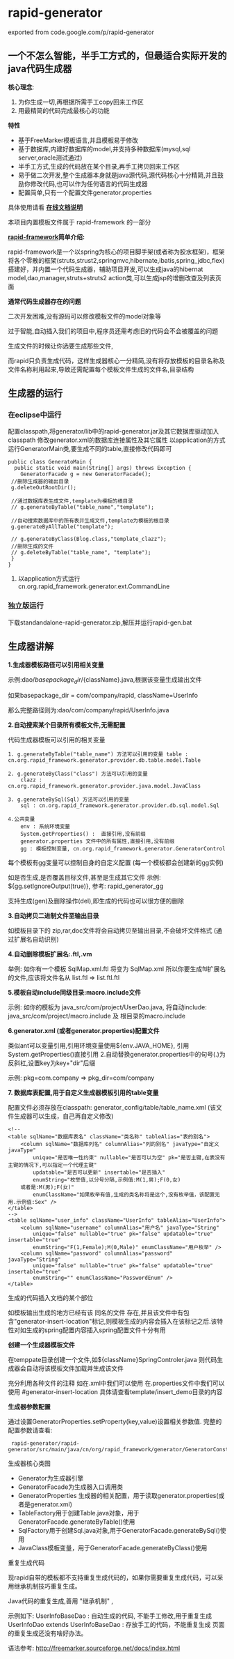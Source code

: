 # rapid-generator
exported from code.google.com/p/rapid-generator

## 一个不怎么智能，半手工方式的，但最适合实际开发的java代码生成器 ##

**核心理念**:
  1. 为你生成一切,再根据所需手工copy回来工作区
  1. 用最精简的代码完成最核心的功能


  **特性**
  
  - 基于FreeMarker模板语言,并且模板易于修改
  - 基于数据库,内建好数据库的model,并支持多种数据库(mysql,sql server,oracle测试通过)
  - 半手工方式,生成的代码放在某个目录,再手工拷贝回来工作区
  - 易于做二次开发,整个生成器本身就是java源代码,源代码核心十分精简,并且鼓励你修改代码,也可以作为任何语言的代码生成器
  - 配置简单,只有一个配置文件generator.properties

具体使用请看
**[在线文档说明](http://code.google.com/p/rapid-framework/wiki/rapid_generator)**


本项目内置模板文件属于 rapid-framework 的一部分

**[rapid-framework](http://code.google.com/p/rapid-framework)简单介绍:**

rapid-framework是一个以spring为核心的项目脚手架(或者称为胶水框架)，框架将各个零散的框架(struts,strust2,springmvc,hibernate,ibatis,spring\_jdbc,flex)搭建好，并内置一个代码生成器，辅助项目开发,可以生成java的hibernat model,dao,manager,struts+struts2 action类,可以生成jsp的增删改查及列表页面


**通常代码生成器存在的问题**

二次开发困难,没有源码可以修改模板文件的model对象等

过于智能,自动插入我们的项目中,程序员还需考虑旧的代码会不会被覆盖的问题

生成文件的时候让你选要生成那些文件,

而rapid只负责生成代码，这样生成器核心一分精简,没有将存放模板的目录名称及文件名称利用起来,导致还需配置每个模板文件生成的文件名,目录结构



## 生成器的运行

### 在eclipse中运行

配置classpath,将generator/lib中的rapid-generator.jar及其它数据库驱动加入classpath
修改generator.xml的数据库连接属性及其它属性
以application的方式运行GeneratorMain类,要生成不同的table,直接修改代码即可 
```
public class GeneratoMain { 
  public static void main(String[] args) throws Exception { 
    GeneratorFacade g = new GeneratorFacade();
 //删除生成器的输出目录
 g.deleteOutRootDir(); 
 
 //通过数据库表生成文件,template为模板的根目录 
 // g.generateByTable("table_name","template"); 
 
 //自动搜索数据库中的所有表并生成文件,template为模板的根目录 
 g.generateByAllTable("template");
 
 // g.generateByClass(Blog.class,"template_clazz");
 //删除生成的文件 
 // g.deleteByTable("table_name", "template"); 
 }
} 
``` 
1. 以application方式运行cn.org.rapid_framework.generator.ext.CommandLine

### 独立版运行

下载standandalone-rapid-generator.zip,解压并运行rapid-gen.bat 

## 生成器讲解

**1.生成器模板路径可以引用相关变量**

示例:dao/${basepackage_dir}/${className}.java,根据该变量生成输出文件

如果basepackage_dir = com/company/rapid, className=UserInfo

那么完整路径则为:dao/com/company/rapid/UserInfo.java

**2.自动搜索某个目录所有模板文件,无需配置**

代码生成器模板可以引用的相关变量

``` 
1. g.generateByTable("table_name") 方法可以引用的变量 table : cn.org.rapid_framework.generator.provider.db.table.model.Table

2. g.generateByClass("class") 方法可以引用的变量
    clazz : cn.org.rapid_framework.generator.provider.java.model.JavaClass

3. g.generateBySql(Sql) 方法可以引用的变量
    sql : cn.org.rapid_framework.generator.provider.db.sql.model.Sql

4.公共变量
    env : 系统环境变量
    System.getProperties() :  直接引用,没有前缀
    generator.properties 文件中的所有属性,直接引用,没有前缀
    gg : 模板控制变量, cn.org.rapid_framework.generator.GeneratorControl
```

每个模板有gg变量可以控制自身的自定义配置 (每一个模板都会创建新的gg实例)

如是否生成,是否覆盖目标文件,甚至是生成其它文件 示例: ${gg.setIgnoreOutput(true)}, 参考: rapid_generator_gg

支持生成(gen)及删除操作(del),即生成的代码也可以很方便的删除

**3.自动拷贝二进制文件至输出目录**

如模板目录下的 zip,rar,doc文件将会自动拷贝至输出目录,不会破坏文件格式 (通过扩展名自动识别)

**4.自动删除模板扩展名:.ftl,.vm**

举例: 如你有一个模板 SqlMap.xml.ftl 将变为 SqlMap.xml 所以你要生成ftl扩展名的文件,应该将文件名从 list.ftl => list.ftl.ftl

**5.模板自动include同级目录:macro.include文件**

示例: 如你的模板为 java_src/com/project/UserDao.java, 
将自动include: java_src/com/project/macro.include 及 根目录的macro.include

**6.generator.xml (或者generator.properties)配置文件**

类似ant可以变量引用,引用环境变量使用${env.JAVA_HOME}, 引用System.getProperties()直接引用
2.自动替换generator.properties中的句号(.)为反斜杠,设置key为key+"dir"后缀

示例: pkg=com.company => pkg_dir=com/company

**7. 数据库表配置,用于自定义生成器模板引用的table变量**

配置文件必须存放在classpath: generator_config/table/table_name.xml (该文件生成器可以生成，自己再自定义修改) 
```
<!--  
<table sqlName="数据库表名" className="类名称" tableAlias="表的别名">
	<column sqlName="数据库列名" columnAlias="列的别名" javaType="自定义javaType"
		unique="是否唯一性约束" nullable="是否可以为空" pk="是否主键,在表没有主键的情况下,可以指定一个代理主键"
		updatable="是否可以更新" insertable="是否插入"
		enumString="枚举值,以分号分隔,示例值:M(1,男);F(0,女) 
	或者是:M(男);F(女)"
		enumClassName="如果枚举有值,生成的类名称将是这个,没有枚举值，该配置无用.示例值:Sex" />
</table>
-->
<table sqlName="user_info" className="UserInfo" tableAlias="UserInfo">
	<column sqlName="username" columnAlias="用户名" javaType="String"
		unique="false" nullable="true" pk="false" updatable="true" insertable="true"
		enumString="F(1,Female);M(0,Male)" enumClassName="用户枚举" />
	<column sqlName="password" columnAlias="password" javaType="String"
		unique="false" nullable="true" pk="false" updatable="true" insertable="true"
		enumString="" enumClassName="PasswordEnum" />
</table>
```
生成的代码插入文档的某个部位

如模板输出生成的地方已经有该 同名的文件 存在,并且该文件中有包含"generator-insert-location"标记,则模板生成的内容会插入在该标记之后.该特性对如生成的spring配置内容插入spring配置文件十分有用

**创建一个生成器模板文件**

在temppate目录创建一个文件,如${className}SpringControler.java 则代码生成器会自动将该模板文件加载并生成该文件

充分利用各种文件的注释 如在.xml中我们可以使用 在.properties文件中我们可以使用 #generator-insert-location 具体请查看template/insert_demo目录的内容

**生成器参数配置**

通过设置GeneratorProperties.setProperty(key,value)设置相关参数值. 完整的配置参数请查看:
```
 rapid-generator/rapid-generator/src/main/java/cn/org/rapid_framework/generator/GeneratorConstants.java
```
生成器核心类图

 * Generator为生成器引擎 
 * GeneratorFacade为生成器入口调用类 
 * GeneratorProperties 生成器的相关配置，用于读取generator.properties(或者是generator.xml) 
 * TableFactory用于创建Table.java对象，用于GeneratorFacade.generateByTable()使用 
 * SqlFactory用于创建Sql.java对象,用于GeneratorFacade.generateBySql()使用 
 * JavaClass模板变量，用于GeneratorFacade.generateByClass()使用

重复生成代码

现rapid自带的模板都不支持重复生成代码的，如果你需要重复生成代码，可以采用继承机制技巧重复生成。

Java代码的重复生成,善用 "继承机制" ,

示例如下: 
UserInfoBaseDao : 自动生成的代码, 不能手工修改,用于重复生成 UserInfoDao extends UserInfoBaseDao : 存放手工的代码，不能重复生成 页面的重复生成还没有啥好办法。

语法参考: http://freemarker.sourceforge.net/docs/index.html



